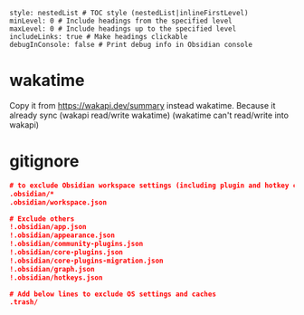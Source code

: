 ```table-of-contents
style: nestedList # TOC style (nestedList|inlineFirstLevel)
minLevel: 0 # Include headings from the specified level
maxLevel: 0 # Include headings up to the specified level
includeLinks: true # Make headings clickable
debugInConsole: false # Print debug info in Obsidian console
```
# wakatime
Copy it from https://wakapi.dev/summary instead wakatime. Because it already sync (wakapi read/write wakatime) (wakatime can't read/write into wakapi)
# gitignore
```json
# to exclude Obsidian workspace settings (including plugin and hotkey configurations)
.obsidian/*
.obsidian/workspace.json

# Exclude others
!.obsidian/app.json
!.obsidian/appearance.json
!.obsidian/community-plugins.json
!.obsidian/core-plugins.json
!.obsidian/core-plugins-migration.json
!.obsidian/graph.json
!.obsidian/hotkeys.json

# Add below lines to exclude OS settings and caches
.trash/
```